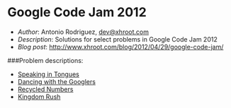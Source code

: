 Google Code Jam 2012
====================

- *Author*: Antonio Rodriguez, dev@xhroot.com
- *Description*: Solutions for select problems in Google Code Jam 2012
- *Blog post*: http://www.xhroot.com/blog/2012/04/29/google-code-jam/

###Problem descriptions:

- [Speaking in Tongues](http://code.google.com/codejam/contest/1460488/dashboard#s=p0)
- [Dancing with the Googlers](http://code.google.com/codejam/contest/1460488/dashboard#s=p1)
- [Recycled Numbers](http://code.google.com/codejam/contest/1460488/dashboard#s=p2)
- [Kingdom Rush](http://code.google.com/codejam/contest/1645485/dashboard#s=p1)

